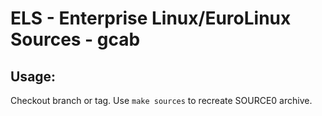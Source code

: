 # ELS - Enterprise Linux/EuroLinux Sources - gcab
 
## Usage:
  Checkout branch or tag. Use `make sources` to recreate  SOURCE0 archive.
